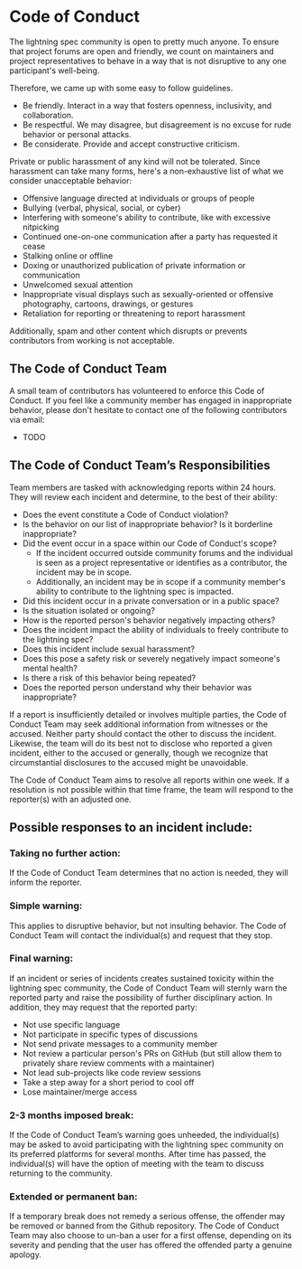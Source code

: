 # Code of Conduct

The lightning spec community is open to pretty much anyone. To ensure that project forums are open and friendly, we count on maintainers and project representatives to behave in a way that is not disruptive to any one participant's well-being.

Therefore, we came up with some easy to follow guidelines.
 * Be friendly. Interact in a way that fosters openness, inclusivity, and collaboration.
 * Be respectful. We may disagree, but disagreement is no excuse for rude behavior or personal attacks.
 * Be considerate. Provide and accept constructive criticism.

Private or public harassment of any kind will not be tolerated. Since harassment can take many forms, here's a non-exhaustive list of what we consider unacceptable behavior:
 * Offensive language directed at individuals or groups of people
 * Bullying (verbal, physical, social, or cyber)
 * Interfering with someone's ability to contribute, like with excessive nitpicking
 * Continued one-on-one communication after a party has requested it cease
 * Stalking online or offline
 * Doxing or unauthorized publication of private information or communication
 * Unwelcomed sexual attention
 * Inappropriate visual displays such as sexually-oriented or offensive photography, cartoons, drawings, or gestures
 * Retaliation for reporting or threatening to report harassment

Additionally, spam and other content which disrupts or prevents contributors from working is not acceptable.

## The Code of Conduct Team

A small team of contributors has volunteered to enforce this Code of Conduct. If you feel like a community member has engaged in inappropriate behavior, please don't hesitate to contact one of the following contributors via email:
 * TODO

## The Code of Conduct Team’s Responsibilities

Team members are tasked with acknowledging reports within 24 hours. They will review each incident and determine, to the best of their ability:
 * Does the event constitute a Code of Conduct violation?
 * Is the behavior on our list of inappropriate behavior? Is it borderline inappropriate?
 * Did the event occur in a space within our Code of Conduct's scope?
   * If the incident occurred outside community forums and the individual is seen as a project representative or identifies as a contributor, the incident may be in scope.
   * Additionally, an incident may be in scope if a community member's ability to contribute to the lightning spec is impacted.
 * Did this incident occur in a private conversation or in a public space?
 * Is the situation isolated or ongoing?
 * How is the reported person's behavior negatively impacting others?
 * Does the incident impact the ability of individuals to freely contribute to the lightning spec?
 * Does this incident include sexual harassment?
 * Does this pose a safety risk or severely negatively impact someone's mental health?
 * Is there a risk of this behavior being repeated?
 * Does the reported person understand why their behavior was inappropriate?

If a report is insufficiently detailed or involves multiple parties, the Code of Conduct Team may seek additional information from witnesses or the accused. Neither party should contact the other to discuss the incident. Likewise, the team will do its best not to disclose who reported a given incident, either to the accused or generally, though we recognize that circumstantial disclosures to the accused might be unavoidable.

The Code of Conduct Team aims to resolve all reports within one week. If a resolution is not possible within that time frame, the team will respond to the reporter(s) with an adjusted one.

## Possible responses to an incident include:

### Taking no further action:
If the Code of Conduct Team determines that no action is needed, they will inform the reporter.

### Simple warning:
This applies to disruptive behavior, but not insulting behavior. The Code of Conduct Team will contact the individual(s) and request that they stop.

### Final warning:
If an incident or series of incidents creates sustained toxicity within the lightning spec community, the Code of Conduct Team will sternly warn the reported party and raise the possibility of further disciplinary action. In addition, they may request that the reported party:
 * Not use specific language
 * Not participate in specific types of discussions
 * Not send private messages to a community member
 * Not review a particular person's PRs on GitHub (but still allow them to privately share review comments with a maintainer)
 * Not lead sub-projects like code review sessions
 * Take a step away for a short period to cool off
 * Lose maintainer/merge access

### 2-3 months imposed break:
If the Code of Conduct Team’s warning goes unheeded, the individual(s) may be asked to avoid participating with the lightning spec community on its preferred platforms for several months. After time has passed, the individual(s) will have the option of meeting with the team to discuss returning to the community.

### Extended or permanent ban:
If a temporary break does not remedy a serious offense, the offender may be removed or banned from the Github repository. The Code of Conduct Team may also choose to un-ban a user for a first offense, depending on its severity and pending that the user has offered the offended party a genuine apology.
